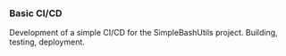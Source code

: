 ### Basic CI/CD
Development of a simple CI/CD for the SimpleBashUtils project. Building, testing, deployment.
